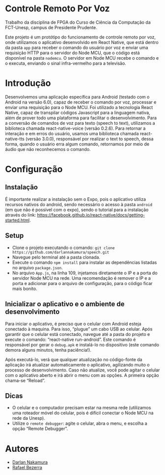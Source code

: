 # Controle Remoto Por Voz
Trabalho da disciplina de FPGA do Curso de Ciência da Computação da FCT-Unesp, campus de Presidente Prudente. 

Este projeto é um protótipo do funcionamento de controle remoto por voz, onde utilizamos o aplicativo desenvolvido em React Native, que está dentro da pasta `app` para receber o comando do usuário por voz e enviar uma requisição HTTP para o servidor do Node MCU, que o código está disponível na pasta `nodemcu`. O servidor em Node MCU recebe o comando e o executa, enviando o sinal infra-vermelho para a televisão.


# Introdução
Desenvolvemos uma aplicação específica para Android (testado com o Android na versão 6.0), capaz de receber o comando por voz, processar e enviar uma requisição para o Node MCU. Foi utilizado a tecnologia React Native, capaz de transpilar códigos Javascript para a linguagem nativa, além de prover todo uma plataforma para facilitar o desenvolvimento. Para a conversão de comandos de voz para texto (speech to text), utilizamos a biblioteca chamada react-native-voice (versão 0.2.6). Para retornar a interação e em erros do usuário, usamos uma biblioteca chamada react-native-tts (versão 3.0.0), responsável por realizar o text to speech, dessa forma, quando o usuário erra algum comando, retornamos por meio de áudio que não reconhecemos o comando.


# Configuração

## Instalação

É importante realizar a instalação sem o Expo, pois o aplicativo utiliza recursos nativos do android, sendo necessário o acesso à pasta `android` (em que não é possível com o expo), sendo o tutorial para a instalação através do link: https://facebook.github.io/react-native/docs/getting-started.html.

## Setup
- Clone o projeto executando o comando: `git clone https://github.com/darlannakamura/speech.git`
- Navegue pelo terminal até a pasta clonada.
- Execute o comando `npm install` para instalar as dependências listadas no arquivo `package.json`.
- No arquivo `App.js`, na linha 109, injetamos diretamente o IP e a porta do servidor Node MCU na rede. Uma recomendação é remover o IP e a porta e adicionar para o arquivo de configuração, para o código ficar mais bonito.

## Inicializar o aplicativo e o ambiente de desenvolvimento
Para iniciar o aplicativo, é preciso que o celular com Android esteja conectado à maquina. Para isso, “plugue” um cabo USB ao celular. Após garantir que o celular está conectado, navegue até a pasta do projeto e execute o comando: “react-native run-android”. Este comando é responsável por gerar o `debug.apk` e instalá-lo no dispositivo (este comando demora alguns minutos, tenha paciência!). 

Após executá-lo, verá que qualquer atualização no código-fonte da aplicação irá atualizar automaticamente o aplicativo, agilizando muito o processo de desenvolvimento. Caso não atualize, você pode agitar o celular com o aplicativo aberto e irá abrir o menu com as opções. A primeira opção chama-se “Reload”.

## Dicas
- O celular e o computador precisam estar na mesma rede (utilizamos uma roteador móvel do celular, pois é difícil conectar o Node MCU na rede da Unesp).
- Utilize o `remote debugger`: agite o celular, abra o menu, e escolha a opção “Remote Debugger”.

# Autores
- [Darlan Nakamura](https://github.com/darlannakamura)
- [Rafael Bezerra](https://github.com/RafaelBMR)
